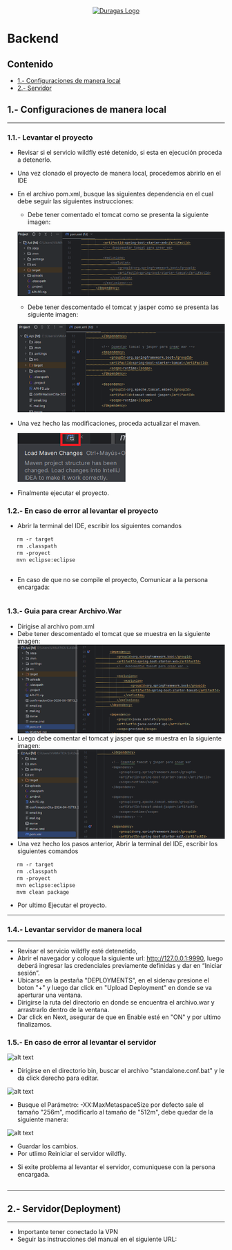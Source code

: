 <p align="center"><a href="#" target="_blank"><img src="https://duragaspromo.com/img/logo.png" width="400" alt="Duragas Logo"></a></p>

 
# Backend
## Contenido
- [1.- Configuraciones de manera local](#1--configuraciones-de-manera-local)
- [2.- Servidor](#2--servidordeployment)


## 1.- Configuraciones de manera local
---
### 1.1.- Levantar el proyecto
- Revisar si el servicio wildfly esté detenido, si esta en ejecución proceda a detenerlo.
- Una vez clonado el proyecto de manera local, procedemos abrirlo en el IDE 
- En el archivo pom.xml, busque las siguientes dependencia en el cual debe seguir las siguientes instrucciones:
   
   * Debe tener comentado el tomcat como se presenta la siguiente imagen:

   ![alt text](./src/img/tomcat.png)

   * Debe tener descomentado el tomcat y jasper como se presenta las siguiente imagen:

   ![alt text](./src/img/tomcat_jasper.png)


- Una vez hecho las modificaciones, proceda actualizar el maven.

   ![alt text](./src/img/maven.png)

- Finalmente ejecutar el proyecto.


### 1.2.- En caso de error al levantar el proyecto

- Abrir la terminal del IDE, escribir los siguientes comandos
```
   rm -r target
   rm .classpath
   rm -proyect
   mvn eclipse:eclipse
   
```
- En caso de que no se compile el proyecto, Comunicar a la persona encargada: 
```
```

### 1.3.- Guia para crear Archivo.War
 - Dirigise al archivo pom.xml
 - Debe tener descomentado el tomcat que se muestra en la siguiente imagen:
![alt text](./src/img/pom.png)
- Luego debe comentar el tomcat y jasper que se muestra en la siguiente imagen:
![alt text](./src/img/pom.xml.png)
- Una vez hecho los pasos anterior, Abrir la terminal del IDE, escribir los siguientes comandos
```
   rm -r target
   rm .classpath
   rm -proyect
   mvn eclipse:eclipse
   mvm clean package
```
- Por ultimo Ejecutar el proyecto.


---
### 1.4.- Levantar servidor de manera local
---
 - Revisar el servicio wildfly esté detenetido, 
- Abrir el navegador y coloque la siguiente url: http://127.0.0.1:9990, luego deberá ingresar las credenciales previamente definidas y dar en “Iniciar sesión”.
- Ubicarse en la pestaña "DEPLOYMENTS", en el sidenav presione el boton "+" y luego dar click en "Upload Deployment" en donde se va aperturar una ventana.
- Dirigirse la ruta del directorio en donde se encuentra el archivo.war y arrastrarlo dentro de la ventana.
- Dar click en Next, asegurar de que en Enable esté en "ON" y por ultimo finalizamos. 

<!-- - Revisar el servicio wildfly esté detenetido
- Seguir las instrucciones del manual en el siguiente URL:
```
 
``` -->



### 1.5.- En caso de error al levantar el servidor

![alt text](./src/img/error.png)

- Dirigirse en el directorio bin, buscar el archivo "standalone.conf.bat" y le da click derecho para editar.

![alt text](./src/img/Wildfly-bin.png)

-  Busque el Parámetro: -XX:MaxMetaspaceSize por defecto sale el tamaño "256m", modificarlo al tamaño de "512m", debe quedar de la siguiente manera:

![alt text](./src/img/standalone.bat.png)

- Guardar los cambios.
- Por utlimo Reiniciar el servidor wildfly.

<!-- - En caso de error , digirse al URL y siga las siguientes instrucciones 
```
 
``` 
-->

 - Si exite problema al levantar el servidor, comuniquese con la persona encargada.
 ```
 
```

---
## 2.- Servidor(Deployment)
---
- Importante tener conectado la VPN
- Seguir las instrucciones del manual en el siguiente URL:
```
 
```
